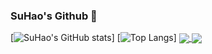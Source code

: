 ### SuHao's Github 👋

[![SuHao's GitHub stats](https://github-readme-stats.vercel.app/api?username=qqsuhao&show_icons=true&theme=radical)]
[![Top Langs](https://github-readme-stats.vercel.app/api/top-langs/?username=qqsuhao&layout=compact)]
<a href="https://github.com/anuraghazra/github-readme-stats">
  <img align="center" src="https://github-readme-stats.vercel.app/api/pin/?username=qqsuhao&repo=github-readme-stats" />
</a>
<a href="https://github.com/anuraghazra/convoychat">
  <img align="center" src="https://github-readme-stats.vercel.app/api/top-langs/?username=qqsuhao&repo=convoychat" />
</a>
